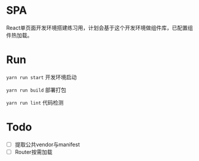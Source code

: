 # SPA
React单页面开发环境搭建练习用，计划会基于这个开发环境做组件库，已配置组件热加载。

# Run
`yarn run start` 开发环境启动

`yarn run build` 部署打包

`yarn run lint` 代码检测

# Todo
- [ ] 提取公共vendor与manifest
- [ ] Router按需加载

